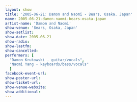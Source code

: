 ```yaml
---
layout: show
title: '2005-06-21: Damon and Naomi - Bears, Osaka, Japan'
name: 2005-06-21-damon-naomi-bears-osaka-japan
artist-name: 'Damon and Naomi'
show-venue: 'Bears, Osaka, Japan'
show-setlist: 
show-date: 2005-06-21
show-radio: 
show-lastfm: 
show-cancelled: 
performers: [
  "Damon Krukowski - guitar/vocals",
  "Naomi Yang - keyboards/bass/vocals"
  ]
facebook-event-url: 
show-poster-url: 
show-ticket-url: 
show-venue-website: 
show-additional: 
---
```


